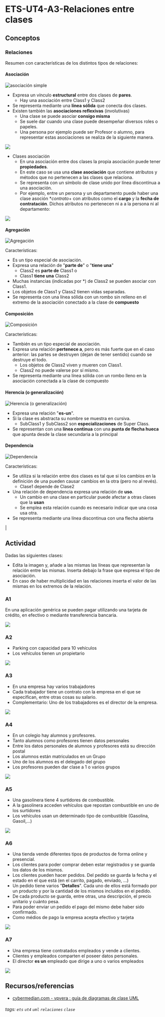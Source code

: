 # ETS-UT4-A3-Relaciones entre clases
## Conceptos
### Relaciones

Resumen con características de los distintos tipos de relaciones:

#### Asociación

![asociación simple](https://www.cybermedian.com/wp-content/uploads/2022/02/04-simple-association.png)

* Expresa un vínculo **estructural** entre dos clases de **pares**. 
    * Hay una asociación entre Class1 y Class2 
* Se representa mediante una **línea sólida** que conecta dos clases.
* Existen también las **asociaciones reflexivas** (involutivas)
    * Una clase se puede asociar **consigo misma**
    * Se suele dar cuando una clase puede desempeñar diversos roles o papeles.
    * Una persona por ejemplo puede ser Profesor o alumno, para representar estas asociaciones se realiza de la siguiente manera.

![](https://i.imgur.com/oBDgFHc.png)

* Clases asociación
    * En una asociación entre dos clases la propia asociación puede tener **propiedades**.
    * En este caso se usa una **clase asociación** que contiene atributos y métodos que no pertenecen a las clases que relaciona.
    * Se representa con un símbolo de clase unido por línea discontínua a una asociación.
    * Por ejemplo, entre un persona y un departamento puede haber una clase asoción **contrato*+ con atributos como el **cargo** y la **fecha de contratación**. Dichos atributos no pertenecen ni a a la persona ni al departamento:

![](https://i.imgur.com/QrdzZHa.png)

#### **Agregación** 

![Agregación](https://www.cybermedian.com/wp-content/uploads/2022/02/05-aggregation.png)

Características:

* Es un tipo especial de asociación. 
* Expresa una relación de "**parte de**" o "**tiene una**"
    * Class2 es **parte de** Class1 o
    * Class1 **tiene una** Class2
* Muchas instancias (indicadas por *) de Class2 se pueden asociar con Class1. 
* Los objetos de Class1 y Class2 tienen vidas separadas. 
* Se representa con una línea sólida con un rombo sin relleno en el extremo de la asociación conectado a la clase de **compuesto** 

#### Composición

![Composición](https://www.cybermedian.com/wp-content/uploads/2022/02/06-composition.png)


Características:

* También es un tipo especial de asociación.
* Expresa una relación **pertenece a**, pero es más fuerte que en el caso anterior: las partes se destruyen (dejan de tener sentido) cuando se destruye el todo. 
    * Los objetos de Class2 viven y mueren con Class1. 
    * Class2 no puede valerse por sí mismo. 
* Se representa mediante una línea sólida con un rombo lleno en la asociación conectada a la clase de compuesto


#### Herencia (o generalización)

![Herencia (o generalización)](https://www.cybermedian.com/wp-content/uploads/2022/02/08-inheritance-in-class-diagram.png)

* Expresa una relación "**es-un**". 
* Si la clase es abstracta su nombre se muestra en cursiva. 
    * SubClass1 y SubClass2 son **especializaciones** de Super Class. 
* Se representan con una **línea continua** con una **punta de flecha hueca** que apunta desde la clase secundaria a la principal 

#### Dependencia 

![Dependencia](https://www.cybermedian.com/wp-content/uploads/2022/02/07-dependency.png)

Características:

* Se utiliza si la relación entre dos clases es tal que si los cambios en la definición de una pueden causar cambios en la otra (pero no al revés).
    * Clase1 depende de Clase2 
* Una relación de dependencia expresa una relación de **uso**. 
    * Un cambio en una clase en particular puede afectar a otras clases que la **usan**
    * Se emplea esta relación cuando es necesario indicar que una cosa usa otra. 
* Se representa mediante una línea discontinua con una flecha abierta

| 

## Actividad

Dadas las siguientes clases:
* Edita la imagen y, añade a las mismas las líneas que representan la relación entre las mismas. Inserta debajo la frase que expresa el tipo de asociación.
* En caso de haber multiplicidad en las relaciones inserta el valor de las mismas en los extremos de la relación.

### A1

En una aplicación genérica se pueden pagar utilizando una tarjeta de crédito, en efectivo o mediante transferencia bancaria.

![](https://i.imgur.com/1JwkSIV.png)


### A2

* Parking con capacidad para 10 vehículos
* Los vehículos tienen un propietario

![](https://i.imgur.com/U5rNFUS.png)

### A3

* En una empresa hay varios trabajadores
* Cada trabajador tiene un contrato con la empresa en el que se especifican, entre otras cosas su salario.
* Complementario: Uno de los trabajadores es el director de la empresa.

![](https://i.imgur.com/gHxDsKV.png)

### A4

* En un colegio hay alumnos y profesores. 
* Tanto alumnos como profesores tienen datos personales
* Entre los datos personales de alumnos y profesores está su dirección postal
* Los alumnos están matriculados en un Grupo
* Uno de los alumnos es el delegado del grupo
* Los profesores pueden dar clase a 1 o varios grupos 

![](https://i.imgur.com/8IRpMQt.png)

### A5

* Una gasolinera tiene 4 surtidores de combustible.
* A la gasolinera acceden vehículos que repostan combustible en uno de los surtidores
* Los vehículos usan un determinado tipo de combustible (Gasolina, Gasoil,...)

![](https://i.imgur.com/xPEjJTY.png)

### A6

* Una tienda vende diferentes tipos de productos de forma online y presencial.
* Los clientes para poder comprar deben estar registrados y se guarda los datos de los mismos.
* Los clientes pueden hacer pedidos. Del pedido se guarda la fecha y el estado en el que está (en el carrito, pagado, enviado, ...)
* Un pedido tiene varios "**Detalles**". Cada uno de ellos está formado por un producto y por la cantidad de los mismos incluidos en el pedido.
* De cada producto se guarda, entre otras, una descripción, el precio unitario y cuánto pesa.
* Para poder enviar un pedido el pago del mismo debe haber sido confirmado.
* Como médios de pago la empresa acepta efectivo y tarjeta

![](https://i.imgur.com/a2RxhsJ.png)



### A7

* Una empresa tiene contratados empleados y vende a clientes.
* Clientes y empleados comparten el poseer datos personales.
* El director **es un** empleado que dirige a uno o varios empleados

![](https://i.imgur.com/V7IOADJ.png)



## Recursos/referencias

* [cybermedian.com - vpvera : guía de diagramas de clase UML](https://www.cybermedian.com/es/a-comprehensive-guide-to-uml-class-diagram/)
###### tags: `ets` `ut4` `uml` `relaciones` `clase`